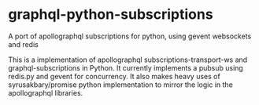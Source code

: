# graphql-python-subscriptions
A port of apollographql subscriptions for python, using gevent websockets and redis

This is a implementation of apollographql subscriptions-transport-ws and graphql-subscriptions in Python. It currently implements a pubsub using redis.py and gevent for concurrency.  It also makes heavy uses of syrusakbary/promise python implementation to mirror the logic in the apollographql libraries.
